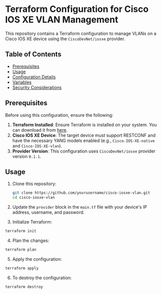 # Terraform Configuration for Cisco IOS XE VLAN Management

This repository contains a Terraform configuration to manage VLANs on a Cisco IOS XE device using the `CiscoDevNet/iosxe` provider.

## Table of Contents

- [Prerequisites](#prerequisites)
- [Usage](#usage)
- [Configuration Details](#configuration-details)
- [Variables](#variables)
- [Security Considerations](#security-considerations)

## Prerequisites

Before using this configuration, ensure the following:

1. **Terraform Installed**: Ensure Terraform is installed on your system. You can download it from [here](https://www.terraform.io/downloads.html).
2. **Cisco IOS XE Device**: The target device must support RESTCONF and have the necessary YANG models enabled (e.g., `Cisco-IOS-XE-native` and `Cisco-IOS-XE-vlan`).
3. **Provider Version**: This configuration uses `CiscoDevNet/iosxe` provider version `0.1.1`.

## Usage

1. Clone this repository:
   ```bash
   git clone https://github.com/yourusername/cisco-iosxe-vlan.git
   cd cisco-iosxe-vlan
   ```
2. Update the `provider` block in the `main.tf` file with your device's IP address, username, and password.

3. Initialize Terraform:
  ```bash
  terraform init
  ```

4. Plan the changes:
  ```bash
  terraform plan
  ```

5. Apply the configuration:
  ```bash
  terraform apply
  ```

6. To destroy the configuration:
  ```bash
  terraform destroy
  ```

